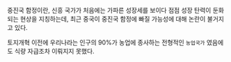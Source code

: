 ﻿중진국 함정이란, 신흥 국가가 처음에는 가파른 성장세를 보이다 점점 성장 탄력이 둔화되는 현상을 지칭하는데, 최근 중국이 중진국 함정에 빠질 가능성에 대해 논란이 불거지고 있다.

토지개혁 이전에 우리나라는 인구의 90%가 농업에 종사하는 전형적인 `농업국가` 였음에도 식량 자급조차 이뤄지지 못했다.
